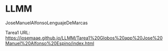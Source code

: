 # LLMM
JoseManuelAlfonsoLenguajeDeMarcas

Tarea1 URL: https://josemaae.github.io/LLMM/Tarea1%20Globos%20app%20Jose%20Manuel%20Alfonso%20Espino/index.html

